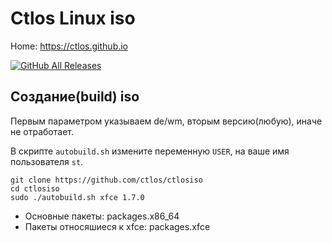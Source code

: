 # Ctlos Linux iso

Home: https://ctlos.github.io

[![GitHub All Releases](https://img.shields.io/github/downloads/ctlos/ctlosiso/total.svg)](https://ctlos.github.io/get)

## Создание(build) iso

Первым параметром указываем de/wm, вторым версию(любую), иначе не отработает.

В скрипте `autobuild.sh` измените переменную `USER`, на ваше имя пользователя `st`.

    git clone https://github.com/ctlos/ctlosiso
    cd ctlosiso
    sudo ./autobuild.sh xfce 1.7.0

- Основные пакеты: packages.x86_64
- Пакеты относяшиеся к xfce: packages.xfce
